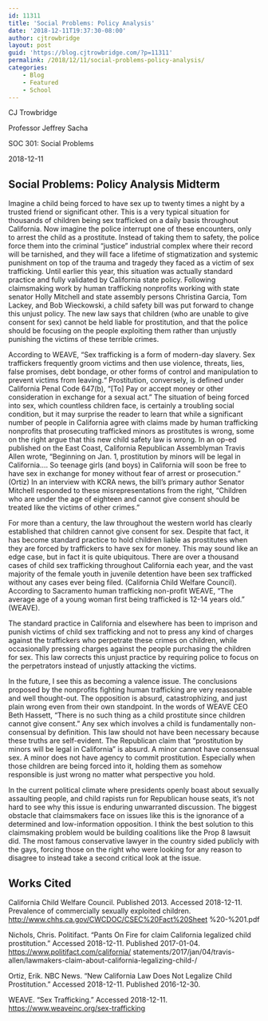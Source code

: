 ```yaml
---
id: 11311
title: 'Social Problems: Policy Analysis'
date: '2018-12-11T19:37:30-08:00'
author: cjtrowbridge
layout: post
guid: 'https://blog.cjtrowbridge.com/?p=11311'
permalink: /2018/12/11/social-problems-policy-analysis/
categories:
    - Blog
    - Featured
    - School
---
```


<span style="font-weight: 400;">CJ Trowbridge</span>

<span style="font-weight: 400;">Professor Jeffrey Sacha</span>

<span style="font-weight: 400;">SOC 301: Social Problems</span>

<span style="font-weight: 400;">2018-12-11</span>

## **Social Problems: Policy Analysis Midterm**

<span style="font-weight: 400;">Imagine a child being forced to have sex up to twenty times a night by a trusted friend or significant other. This is a very typical situation for thousands of children being sex trafficked on a daily basis throughout California. Now imagine the police interrupt one of these encounters, only to arrest the child as a prostitute. Instead of taking them to safety, the police force them into the criminal “justice” industrial complex where their record will be tarnished, and they will face a lifetime of stigmatization and systemic punishment on top of the trauma and tragedy they faced as a victim of sex trafficking. Until earlier this year, this situation was actually standard practice and fully validated by California state policy. Following claimsmaking work by human trafficking nonprofits working with state senator Holly Mitchell and state assembly persons Christina Garcia, Tom Lackey, and Bob Wieckowski, a child safety bill was put forward to change this unjust policy. The new law says that children (who are unable to give consent for sex) cannot be held liable for prostitution, and that the police should be focusing on the people exploiting them rather than unjustly punishing the victims of these terrible crimes. </span>

<span style="font-weight: 400;">According to WEAVE, “Sex trafficking is a form of modern-day slavery. Sex traffickers frequently groom victims and then use violence, threats, lies, false promises, debt bondage, or other forms of control and manipulation to prevent victims from leaving.“ Prostitution, conversely, is defined under California Penal Code 647(b), “\[To\] Pay or accept money or other consideration in exchange for a sexual act.” The situation of being forced into sex, which countless children face, is certainly a troubling social condition, but it may surprise the reader to learn that while a significant number of people in California agree with claims made by human trafficking nonprofits that prosecuting trafficked minors as prostitutes is wrong, some on the right argue that this new child safety law is wrong. In an op-ed published on the East Coast, California Republican Assemblyman Travis Allen wrote, “Beginning on Jan. 1, prostitution by minors will be legal in California…. So teenage girls (and boys) in California will soon be free to have sex in exchange for money without fear of arrest or prosecution.” (Ortiz) In an interview with KCRA news, the bill’s primary author Senator Mitchell responded to these misrepresentations from the right, “Children who are under the age of eighteen and cannot give consent should be treated like the victims of other crimes.”</span>

<span style="font-weight: 400;">For more than a century, the law throughout the western world has clearly established that children cannot give consent for sex. Despite that fact, it has become standard practice to hold children liable as prostitutes when they are forced by traffickers to have sex for money. This may sound like an edge case, but in fact it is quite ubiquitous. There are over a thousand cases of child sex trafficking throughout California each year, and the vast majority of the female youth in juvenile detention have been sex trafficked without any cases ever being filed. (California Child Welfare Council). According to Sacramento human trafficking non-profit WEAVE, “The average age of a young woman first being trafficked is 12-14 years old.” (WEAVE).</span>

<span style="font-weight: 400;">The standard practice in California and elsewhere has been to imprison and punish victims of child sex trafficking and not to press any kind of charges against the traffickers who perpetrate these crimes on children, while occasionally pressing charges against the people purchasing the children for sex. This law corrects this unjust practice by requiring police to focus on the perpetrators instead of unjustly attacking the victims.</span>

<span style="font-weight: 400;">In the future, I see this as becoming a valence issue. The conclusions proposed by the nonprofits fighting human trafficking are very reasonable and well thought-out. The opposition is absurd, catastrophizing, and just plain wrong even from their own standpoint. In the words of WEAVE CEO Beth Hassett, “There is no such thing as a child prostitute since children cannot give consent.” Any sex which involves a child is fundamentally non-consensual by definition. This law should not have been necessary because these truths are self-evident. The Republican claim that “prostitution by minors will be legal in California” is absurd. A minor cannot have consensual sex. A minor does not have agency to commit prostitution. Especially when those children are being forced into it, holding them as somehow responsible is just wrong no matter what perspective you hold. </span>

<span style="font-weight: 400;">In the current political climate where presidents openly boast about sexually assaulting people, and child rapists run for Republican house seats, it’s not hard to see why this issue is enduring unwarranted discussion. The biggest obstacle that claimsmakers face on issues like this is the ignorance of a determined and low-information opposition. I think the best solution to this claimsmaking problem would be building coalitions like the Prop 8 lawsuit did. The most famous conservative lawyer in the country sided publicly with the gays, forcing those on the right who were looking for any reason to disagree to instead take a second critical look at the issue.</span>

<span style="font-weight: 400;"></span>

## **Works Cited**

<span style="font-weight: 400;">California Child Welfare Council. Published 2013. Accessed 2018-12-11. Prevalence of commercially sexually exploited children. http://www.chhs.ca.gov/CWCDOC/CSEC%20Fact%20Sheet %20-%201.pdf</span>

<span style="font-weight: 400;">Nichols, Chris. Politifact. “Pants On Fire for claim California legalized child prostitution.” Accessed 2018-12-11. Published 2017-01-04. https://www.politifact.com/california/ statements/2017/jan/04/travis-allen/lawmakers-claim-about-california-legalizing-child-/</span>

<span style="font-weight: 400;">Ortiz, Erik. NBC News. “New California Law Does Not Legalize Child Prostitution.” Accessed 2018-12-11. Published 2016-12-30.</span>

<span style="font-weight: 400;">WEAVE. “Sex Trafficking.” Accessed 2018-12-11. https://www.weaveinc.org/sex-trafficking</span>